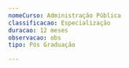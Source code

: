```yaml
---
nomeCurso: Administração Pública
classificacao: Especialização
duracao: 12 meses
observacao: obs
tipo: Pós Graduação

---
```


